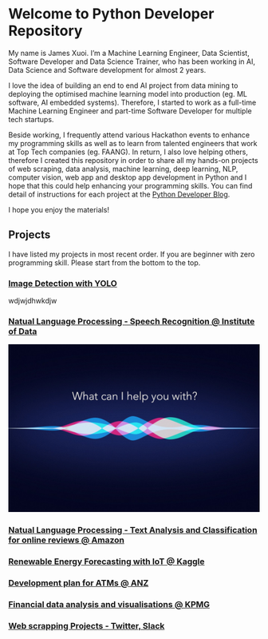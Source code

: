 # Welcome to Python Developer Repository

My name is James Xuoi. I’m a Machine Learning Engineer, Data Scientist, Software Developer and Data Science Trainer, who has been working in AI, Data Science and Software development for almost 2 years.

I love the idea of building an end to end AI project from data mining to deploying the optimised machine learning model into production (eg. ML software, AI embedded systems). Therefore, I started to work as a full-time Machine Learning Engineer and part-time Software Developer for multiple tech startups.

Beside working, I frequently attend various Hackathon events to enhance my programming skills as well as to learn from talented engineers that work at Top Tech companies (eg. FAANG). In return, I also love helping others, therefore I created this repository in order to share all my hands-on projects of web scraping, data analysis, machine learning, deep learning, NLP, computer vision, web app and desktop app development in Python and I hope that this could help enhancing your programming skills. You can find detail of instructions for each project at the [Python Developer Blog](https://jamesxuoi.github.io). 

I hope you enjoy the materials!

## Projects

I have listed my projects in most recent order. If you are beginner with zero programming skill. Please start from the bottom to the top.

### [Image Detection with YOLO]()
wdjwjdhwkdjw

### [Natual Language Processing - Speech Recognition @ Institute of Data](https://github.com/jamesxuoi/projects/tree/master/projects/Speech%20Recognition)

![TinyML](https://github.com/jamesxuoi/projects/blob/master/images/post-1.jpg)

### [Natual Language Processing - Text Analysis and Classification for online reviews @ Amazon](https://github.com/jamesxuoi/projects/tree/master/projects/Amazon%20Online%20Reviews%20Analysis%20and%20Classification)

### [Renewable Energy Forecasting with IoT  @ Kaggle](https://github.com/jamesxuoi/projects/tree/master/projects/Kaggle/Renewable%20Energy%20Forecasting%20w%20IoT)

### [Development plan for ATMs @ ANZ](https://github.com/jamesxuoi/projects/tree/master/projects/ANZ%20development%20plan%20for%20ATMs)

### [Financial data analysis and visualisations @ KPMG](https://github.com/jamesxuoi/projects/tree/master/projects/KPMG)

### [Web scrapping Projects - Twitter, Slack](https://github.com/jamesxuoi/projects/tree/master/projects/Institute%20of%20Data/Twitter%20Web%20Scapping)

